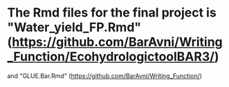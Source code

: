 # The Rmd files for the final project is "Water_yield_FP.Rmd" (https://github.com/BarAvni/Writing_Function/EcohydrologictoolBAR3/)
and "GLUE.Bar.Rmd" (https://github.com/BarAvni/Writing_Function/)
